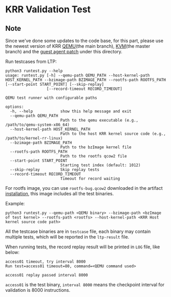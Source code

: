 # KRR Validation Test

## Note
Since we've done some updates to the code base, for this part, please use the newest version of KRR [QEMU](https://github.com/krr-io/krr-qemu)(the main branch), [KVM](https://github.com/krr-io/kernel-rr-linux)(the master branch) and the [guest agent patch](Support-KRR-guest-agent.patch) under this directory.

Run testcases from LTP:
```
python3 runtest.py --help
usage: runtest.py [-h] --qemu-path QEMU_PATH --host-kernel-path HOST_KERNEL_PATH --bzimage-path BZIMAGE_PATH --rootfs-path ROOTFS_PATH [--start-point START_POINT] [--skip-replay]
                  [--record-timeout RECORD_TIMEOUT]

QEMU test runner with configurable paths

options:
  -h, --help            show this help message and exit
  --qemu-path QEMU_PATH
                        Path to the qemu executable (e.g., /path/to/qemu-system-x86_64)
  --host-kernel-path HOST_KERNEL_PATH
                        Path to the host KRR kernel source code (e.g., /path/to/kernel-rr-linux)
  --bzimage-path BZIMAGE_PATH
                        Path to the bzImage kernel file
  --rootfs-path ROOTFS_PATH
                        Path to the rootfs qcow2 file
  --start-point START_POINT
                        Starting test index (default: 1012)
  --skip-replay         Skip replay tests
  --record-timeout RECORD_TIMEOUT
                        Timeout for record waiting
```
For rootfs image, you can use `rootfs-bug.qcow2` downloaded in the artifact [installation](../README.md#install-krr), this image includes all the test binaries.


Example:
```
python3 runtest.py --qemu-path <QEMU binary> --bzimage-path <bzImage of test kernel> --rootfs-path <rootfs> --host-kernel-path <KRR Host kernel source code path>
```

All the testcase binaries are in `testcase` file, each binary may contain multiple tests, which will be reported in the `ltp-result` file.

When running tests, the record replay result will be printed in `LOG` file, like below:
```
access01 timeout, try interval 8000
Run test=access01 timeout=80, command=<QEMU command used>

access01 replay passed interval 8000
```
`access01` is the test binary, `interval 8000` means the checkpoint interval for validation is 8000 instructions.

